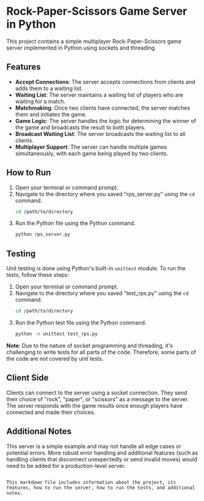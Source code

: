 # Rock-Paper-Scissors Game Server in Python

This project contains a simple multiplayer Rock-Paper-Scissors game server implemented in Python using sockets and threading. 

## Features

- **Accept Connections**: The server accepts connections from clients and adds them to a waiting list.
- **Waiting List**: The server maintains a waiting list of players who are waiting for a match.
- **Matchmaking**: Once two clients have connected, the server matches them and initiates the game.
- **Game Logic**: The server handles the logic for determining the winner of the game and broadcasts the result to both players.
- **Broadcast Waiting List**: The server broadcasts the waiting list to all clients.
- **Multiplayer Support**: The server can handle multiple games simultaneously, with each game being played by two clients.

## How to Run

1. Open your terminal or command prompt.
2. Navigate to the directory where you saved "rps_server.py" using the `cd` command.
   ```bash
   cd /path/to/directory
   ```
3. Run the Python file using the Python command.
   ```bash
   python rps_server.py
   ```

## Testing

Unit testing is done using Python's built-in `unittest` module. To run the tests, follow these steps:

1. Open your terminal or command prompt.
2. Navigate to the directory where you saved "test_rps.py" using the `cd` command.
   ```bash
   cd /path/to/directory
   ```
3. Run the Python test file using the Python command.
   ```bash
   python -m unittest test_rps.py
   ```

**Note**: Due to the nature of socket programming and threading, it's challenging to write tests for all parts of the code. Therefore, some parts of the code are not covered by unit tests.

## Client Side

Clients can connect to the server using a socket connection. They send their choice of "rock", "paper", or "scissors" as a message to the server. The server responds with the game results once enough players have connected and made their choices. 

## Additional Notes

This server is a simple example and may not handle all edge cases or potential errors. More robust error handling and additional features (such as handling clients that disconnect unexpectedly or send invalid moves) would need to be added for a production-level server.
```

This markdown file includes information about the project, its features, how to run the server, how to run the tests, and additional notes.
